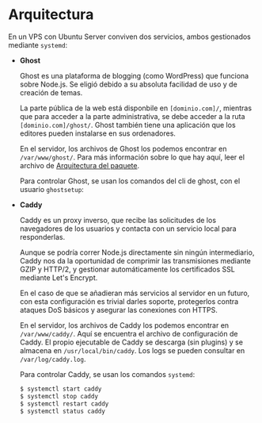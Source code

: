 # Arquitectura

En un VPS con Ubuntu Server conviven dos servicios, ambos gestionados mediante
`systemd`:

- **Ghost**

  Ghost es una plataforma de blogging (como WordPress) que funciona sobre
  Node.js. Se eligió debido a su absoluta facilidad de uso y de creación de
  temas.

  La parte pública de la web está disponbile en `[dominio.com]/`, mientras que
  para acceder a la parte administrativa, se debe acceder a la ruta
  `[dominio.com]/ghost/`. Ghost también tiene una aplicación que los editores
  pueden instalarse en sus ordenadores.

  En el servidor, los archivos de Ghost los podemos encontrar en
  `/var/www/ghost/`. Para más información sobre lo que hay aquí, leer el archivo
  de [Arquitectura del paquete](./pkg-architecture.md).

  Para controlar Ghost, se usan los comandos del cli de ghost, con el usuario
  `ghostsetup`:

- **Caddy**

  Caddy es un proxy inverso, que recibe las solicitudes de los navegadores de
  los usuarios y contacta con un servicio local para responderlas.

  Aunque se podría correr Node.js directamente sin ningún intermediario, Caddy
  nos da la oportunidad de comprimir las transmisiones mediante GZIP y HTTP/2, y
  gestionar automáticamente los certificados SSL mediante Let's Encrypt.

  En el caso de que se añadieran más servicios al servidor en un futuro, con
  esta configuración es trivial darles soporte, protegerlos contra ataques DoS
  básicos y asegurar las conexiones con HTTPS.

  En el servidor, los archivos de Caddy los podemos encontrar en
  `/var/www/caddy/`. Aquí se encuentra el archivo de configuración de Caddy. El
  propio ejecutable de Caddy se descarga (sin plugins) y se almacena en
  `/usr/local/bin/caddy`. Los logs se pueden consultar en `/var/log/caddy.log`.

  Para controlar Caddy, se usan los comandos `systemd`:

  ```sh
  $ systemctl start caddy
  $ systemctl stop caddy
  $ systemctl restart caddy
  $ systemctl status caddy
  ```
